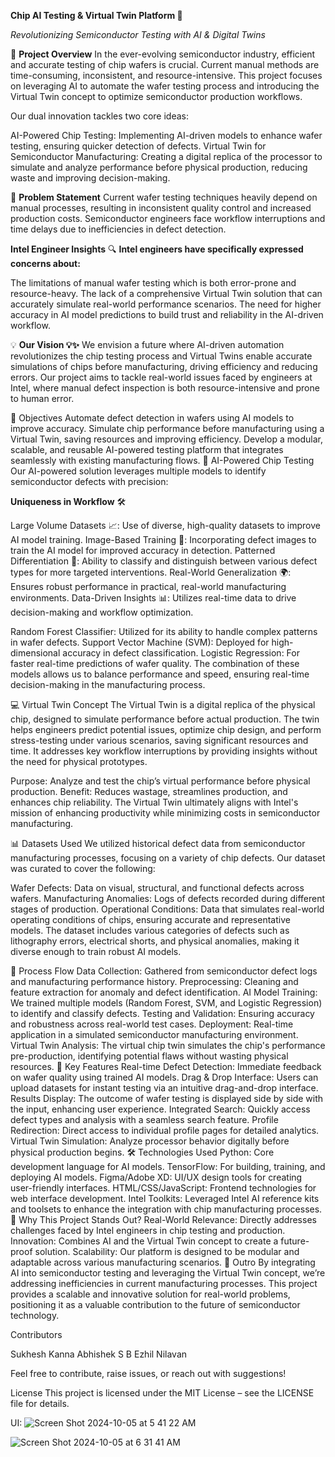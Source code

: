 **Chip AI Testing & Virtual Twin Platform 🚀**

*Revolutionizing Semiconductor Testing with AI & Digital Twins*

🔧 **Project Overview**
In the ever-evolving semiconductor industry, efficient and accurate testing of chip wafers is crucial. Current manual methods are time-consuming, inconsistent, and resource-intensive. This project focuses on leveraging AI to automate the wafer testing process and introducing the Virtual Twin concept to optimize semiconductor production workflows.

Our dual innovation tackles two core ideas:

AI-Powered Chip Testing: Implementing AI-driven models to enhance wafer testing, ensuring quicker detection of defects.
Virtual Twin for Semiconductor Manufacturing: Creating a digital replica of the processor to simulate and analyze performance before physical production, reducing waste and improving decision-making.

🌟 **Problem Statement**
Current wafer testing techniques heavily depend on manual processes, resulting in inconsistent quality control and increased production costs. Semiconductor engineers face workflow interruptions and time delays due to inefficiencies in defect detection.

**Intel Engineer Insights** 🔍
**Intel engineers have specifically expressed concerns about:**

The limitations of manual wafer testing which is both error-prone and resource-heavy.
The lack of a comprehensive Virtual Twin solution that can accurately simulate real-world performance scenarios.
The need for higher accuracy in AI model predictions to build trust and reliability in the AI-driven workflow.


💡 **Our Vision 💡✨**
We envision a future where AI-driven automation revolutionizes the chip testing process and Virtual Twins enable accurate simulations of chips before manufacturing, driving efficiency and reducing errors. Our project aims to tackle real-world issues faced by engineers at Intel, where manual defect inspection is both resource-intensive and prone to human error.

🎯 Objectives
Automate defect detection in wafers using AI models to improve accuracy.
Simulate chip performance before manufacturing using a Virtual Twin, saving resources and improving efficiency.
Develop a modular, scalable, and reusable AI-powered testing platform that integrates seamlessly with existing manufacturing flows.
🧠 AI-Powered Chip Testing
Our AI-powered solution leverages multiple models to identify semiconductor defects with precision:

**Uniqueness in Workflow** 🛠️

Large Volume Datasets 📈: Use of diverse, high-quality datasets to improve AI model training.
Image-Based Training 📸: Incorporating defect images to train the AI model for improved accuracy in detection.
Patterned Differentiation 🎨: Ability to classify and distinguish between various defect types for more targeted interventions.
Real-World Generalization 🌍: Ensures robust performance in practical, real-world manufacturing environments.
Data-Driven Insights 📊: Utilizes real-time data to drive decision-making and workflow optimization.



Random Forest Classifier: Utilized for its ability to handle complex patterns in wafer defects.
Support Vector Machine (SVM): Deployed for high-dimensional accuracy in defect classification.
Logistic Regression: For faster real-time predictions of wafer quality.
The combination of these models allows us to balance performance and speed, ensuring real-time decision-making in the manufacturing process.

💻 Virtual Twin Concept
The Virtual Twin is a digital replica of the physical chip, designed to simulate performance before actual production. The twin helps engineers predict potential issues, optimize chip design, and perform stress-testing under various scenarios, saving significant resources and time. It addresses key workflow interruptions by providing insights without the need for physical prototypes.

Purpose: Analyze and test the chip’s virtual performance before physical production.
Benefit: Reduces wastage, streamlines production, and enhances chip reliability.
The Virtual Twin ultimately aligns with Intel's mission of enhancing productivity while minimizing costs in semiconductor manufacturing.

📊 Datasets Used
We utilized historical defect data from semiconductor manufacturing processes, focusing on a variety of chip defects. Our dataset was curated to cover the following:

Wafer Defects: Data on visual, structural, and functional defects across wafers.
Manufacturing Anomalies: Logs of defects recorded during different stages of production.
Operational Conditions: Data that simulates real-world operating conditions of chips, ensuring accurate and representative models.
The dataset includes various categories of defects such as lithography errors, electrical shorts, and physical anomalies, making it diverse enough to train robust AI models.

🔄 Process Flow
Data Collection: Gathered from semiconductor defect logs and manufacturing performance history.
Preprocessing: Cleaning and feature extraction for anomaly and defect identification.
AI Model Training: We trained multiple models (Random Forest, SVM, and Logistic Regression) to identify and classify defects.
Testing and Validation: Ensuring accuracy and robustness across real-world test cases.
Deployment: Real-time application in a simulated semiconductor manufacturing environment.
Virtual Twin Analysis: The virtual chip twin simulates the chip's performance pre-production, identifying potential flaws without wasting physical resources.
🎨 Key Features
Real-time Defect Detection: Immediate feedback on wafer quality using trained AI models.
Drag & Drop Interface: Users can upload datasets for instant testing via an intuitive drag-and-drop interface.
Results Display: The outcome of wafer testing is displayed side by side with the input, enhancing user experience.
Integrated Search: Quickly access defect types and analysis with a seamless search feature.
Profile Redirection: Direct access to individual profile pages for detailed analytics.
Virtual Twin Simulation: Analyze processor behavior digitally before physical production begins.
🛠️ Technologies Used
Python: Core development language for AI models.
TensorFlow: For building, training, and deploying AI models.
Figma/Adobe XD: UI/UX design tools for creating user-friendly interfaces.
HTML/CSS/JavaScript: Frontend technologies for web interface development.
Intel Toolkits: Leveraged Intel AI reference kits and toolsets to enhance the integration with chip manufacturing processes.
🚀 Why This Project Stands Out?
Real-World Relevance: Directly addresses challenges faced by Intel engineers in chip testing and production.
Innovation: Combines AI and the Virtual Twin concept to create a future-proof solution.
Scalability: Our platform is designed to be modular and adaptable across various manufacturing scenarios.
🙌 Outro
By integrating AI into semiconductor testing and leveraging the Virtual Twin concept, we’re addressing inefficiencies in current manufacturing processes. This project provides a scalable and innovative solution for real-world problems, positioning it as a valuable contribution to the future of semiconductor technology.

Contributors

Sukhesh Kanna 
Abhishek S B
Ezhil Nilavan

Feel free to contribute, raise issues, or reach out with suggestions!

License
This project is licensed under the MIT License – see the LICENSE file for details.



UI:
![Screen Shot 2024-10-05 at 5 41 22 AM](https://github.com/user-attachments/assets/dc3dfc83-f03f-4351-9d81-c526cb4b80fb)

![Screen Shot 2024-10-05 at 6 31 41 AM](https://github.com/user-attachments/assets/daa11760-815a-4bc0-94f1-d096c22a9259)


